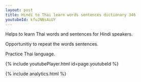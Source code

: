 ```yaml
---
layout: post
title: Hindi to Thai learn words sentences dictionary 346 
youtubeId: kfuJNNsAiUY
---
```

 
 
Helps to learn Thai words and sentences for Hindi speakers.

Opportunitiy to repeat the words sentences. 

Practice Thai language. 
 
{% include youtubePlayer.html id=page.youtubeId %}
 
 
{% include analytics.html %}